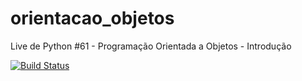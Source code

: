 # orientacao_objetos
Live de Python #61 - Programação Orientada a Objetos - Introdução

[![Build Status](https://travis-ci.org/lfstos/orientacao_objetos.svg?branch=master)](https://travis-ci.org/lfstos/orientacao_objetos)